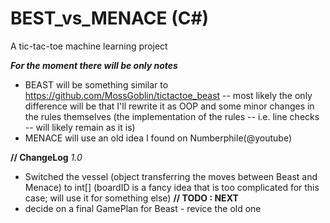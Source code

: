 # BEST_vs_MENACE (C#)
A tic-tac-toe machine learning project

___For the moment there will be only notes___
* BEAST will be something similar to https://github.com/MossGoblin/tictactoe_beast -- most likely the only difference will be that I'll rewrite it as OOP and some minor changes in the rules themselves (the implementation of the rules -- i.e. line checks --  will likely remain as it is)
* MENACE will use an old idea I found on Numberphile(@youtube)

__// ChangeLog__
_1.0_
* Switched the vessel (object transferring the moves between Beast and Menace) to int[] (boardID is a fancy idea that is too complicated for this case; will use it for something else)
__// TODO : NEXT__
* decide on a final GamePlan for Beast - revice the old one
